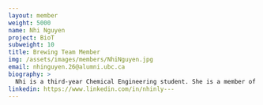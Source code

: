 ```yaml
---
layout: member
weight: 5000
name: Nhi Nguyen
project: BioT
subweight: 10
title: Brewing Team Member
img: /assets/images/members/NhiNguyen.jpg
email: nhinguyen.26@alumni.ubc.ca
biography: > 
  Nhi is a third-year Chemical Engineering student. She is a member of the brewing team on the Automated Beer Brewing project due to her interest in the field of food processing and production. She hopes to gain some hands on experience during this project and to apply chemical engineering theory in the project’s practical setting. Nhi is currently experimenting with brewing a prototype batch of Kombucha, a fermented tea, to see if the beer brewing technology being developed could also be applied to Kombucha home brews.
linkedin: https://www.linkedin.com/in/nhinly---
---
```

